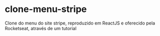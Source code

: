 # clone-menu-stripe
Clone do menu do site stripe, reproduzido em ReactJS e oferecido pela Rocketseat, através de um tutorial


